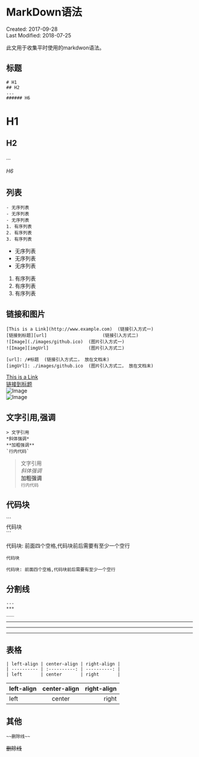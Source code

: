 # MarkDown语法
Created: 2017-09-28  
Last Modified: 2018-07-25  

此文用于收集平时使用的markdwon语法。

## 标题
    # H1
    ## H2
    ...
    ###### H6

# H1
## H2
...
###### H6


## 列表
    - 无序列表
    - 无序列表
    - 无序列表
    1. 有序列表
    2. 有序列表
    3. 有序列表

- 无序列表
- 无序列表
- 无序列表
1. 有序列表
2. 有序列表
3. 有序列表


## 链接和图片
    [This is a Link](http://www.example.com)  (链接引入方式一)
    [链接到标题][url]                     (链接引入方式二)
    ![Image](./images/github.ico)  (图片引入方式一)
    ![Image][imgUrl]               (图片引入方式二)

    [url]: /#标题  (链接引入方式二， 放在文档末)
    [imgUrl]: ./images/github.ico  (图片引入方式二， 放在文档末)

[This is a Link](http://www.example.com)  
[链接到标题][url]  
![Image](./images/github.ico)  
![Image][imgUrl]

[url]: #标题
[imgUrl]: ./images/github.ico


## 文字引用,强调
    > 文字引用
    *斜体强调*
    **加粗强调**
    `行内代码`
    

> 文字引用  
*斜体强调*  
**加粗强调**  
`行内代码`

## 代码块
\```  
代码块  
\```

代码块: 前面四个空格,代码块前后需要有至少一个空行

```
代码块
```

    代码块: 前面四个空格,代码块前后需要有至少一个空行


## 分割线
    ---
    ***
    ___

---
***
___

## 表格
    | left-align | center-align | right-align |
    | ---------- | :----------: | ----------: |
    | left       | center       | right       |

| left-align | center-align | right-align |
| ---------- | :----------: | ----------: |
| left       | center       | right       |

## 其他
    ~~删除线~~

~~删除线~~

